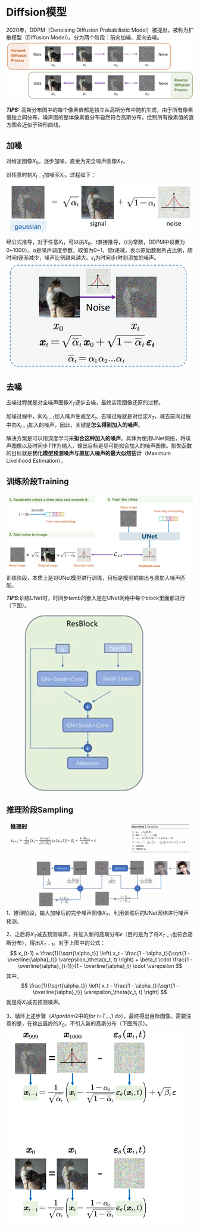 # Diffsion模型
2020年，DDPM（Denoising Diffusion Probabilistic Model）被提出，被称为扩散模型（Diffusion Model）。分为两个阶段：前向加噪、反向去噪。
![alt text](image-2.png)

***TIPS:*** 高斯分布图中的每个像素值都是独立从高斯分布中随机生成，由于所有像素值独立同分布，噪声图的整体像素值分布自然符合高斯分布，绘制所有像素值的直方图会近似于钟形曲线。

## 加噪
对给定图像$X_{0}$，逐步加噪，直至为完全噪声图像$X_{T}$。

对任意时刻$X_{t-1}$加噪至$X_{t}$，过程如下：
![alt text](image-3.png)

经公式推导，对于任意$X_{t}$，可以由$X_{0}$、$t$直接推导，（$t$为常数，DDPM中设置为0~1000）。$α$是噪声调度参数，取值为0~1，随$t$递减，表示原始数据所占比例，随时间$t$逐渐减少，噪声比例越来越大。$\epsilon_{t}$为时间步$t$时刻添加的噪声。
![alt text](image-4.png)

## 去噪
去噪过程就是对全噪声图像$X_{T}$逐步去噪，最终实现图像还原的过程。

加噪过程中，向$X_{t-1}$加入噪声生成至$X_{t}$。去噪过程就是对给定$X_{T}$，减去前向过程中向$X_{t-1}$加入的噪声，因此，关键是**怎么得到加入的噪声**。

解决方案是可以用深度学习来**拟合这种加入的噪声**。具体为使用UNet网络，将噪声图像以及时间步$T$作为输入，输出目标是尽可能拟合加入的噪声图像。损失函数的目标就是**优化模型预测噪声与原加入噪声的最大似然估计**（Maximum Likelihood Estimation）。

## 训练阶段Training
![alt text](image-5.png)
训练阶段，本质上是对UNet模型进行训练，目标是模型的输出与原加入噪声匹配。

***TIPS***:训练UNet时，时间步$temb$的嵌入是在UNet网络中每个block里面都进行（下图）。
<figure>
  <img src="image.png" alt="U型架构" style="max-width:80%;">
</figure>

## 推理阶段Sampling
![alt text](image-1.png)
1、推理阶段，输入加噪后的完全噪声图像$X_{T}$，利用训练后的UNet网络进行噪声预测。

2、之后将$X_{T}$减去预测噪声，并加入新的高斯分布$\epsilon$（目的是为了将$X_{T-1}$也符合高斯分布），得出$X_{T-1}$。对于上图中的公式：
$$ 
x_{t-1} = \frac{1}{\sqrt{\alpha_t}} \left( x_t - \frac{1 - \alpha_t}{\sqrt{1 - \overline{\alpha}_t}} \varepsilon_\theta(x_t, t) \right) + \beta_t \cdot \frac{1 - \overline{\alpha}_{t-1}}{1 - \overline{\alpha}_t} \cdot \varepsilon 
$$
其中，
$$ 
\frac{1}{\sqrt{\alpha_t}} \left( x_t - \frac{1 - \alpha_t}{\sqrt{1 - \overline{\alpha}_t}} \varepsilon_\theta(x_t, t) \right) 
$$ 
就是将$X_{t}$减去预测噪声。

3、循环上述步骤（$Algorithm2$中的$for$ $t$=$T$...,1 $do$），最终得出目标图像。需要注意的是，在输出最终的$X_{0}$，不引入新的高斯分布（下图所示）。
![alt text](image-6.png)



